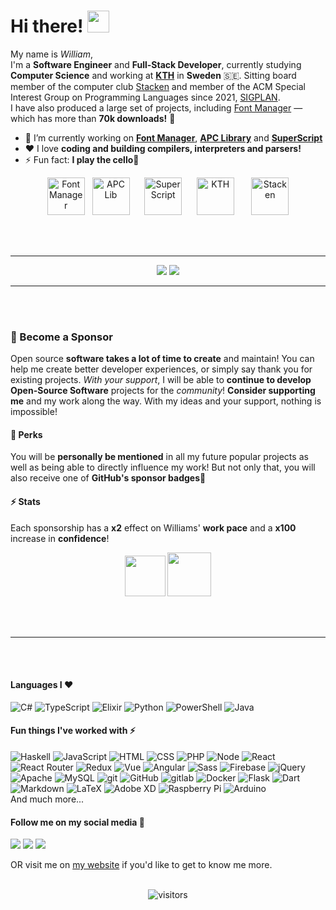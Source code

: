 <h1>
  Hi there!
  <img src="https://media.tenor.com/images/3b388fe03da271d2674faf85eb7c3fcd/tenor.gif" height="35"/>
</h1>

My name is *William*,\
I'm a **Software Engineer** and **Full-Stack Developer**, currently studying **Computer Science** and working at **[KTH](https://www.kth.se/)** in **Sweden** :sweden:. Sitting board member of the computer club [Stacken](http://stacken.kth.se/) and member of the ACM Special Interest Group on Programming Languages since 2021, [SIGPLAN](https://www.sigplan.org/).\
I have also produced a large set of projects, including [Font Manager](https://github.com/WilliamRagstad/Font-Manager) — which has more than **70k downloads!** 🎉


<!--
- 🔭 I’m currently working on ...
- 🌱 I’m currently learning ...
- 👯 I’m looking to collaborate on ...
- 🤔 I’m looking for help with ...
- 📫 How to reach me: ...
-->

- 🔭 I’m currently working on **[Font Manager](https://github.com/WilliamRagstad/Font-Manager)**, **[APC Library](https://github.com/APCLib)** and **[SuperScript](https://github.com/SuperScript-js)**
- ❤ I love **coding and building compilers, interpreters and parsers!**
- ⚡ Fun fact: **I play the cello🎻**


<p align="center">
  <img alt="Font Manager" src="https://github.com/WilliamRagstad/Font-Manager/raw/master/CSGO%20Font%20Manager/Resources/fontmanager.png?raw=true" height="60px">
  &nbsp;
  <img alt="APC Lib" src="https://apc.wiki/images/logo.png" height="60px">
  &nbsp;&nbsp;&nbsp;&nbsp;
  <img alt="SuperScript" src="https://avatars0.githubusercontent.com/u/75228310?s=400&u=d19f6ba16a3fdba39095d12588359459930817a3&v=4" height="60px">
  &nbsp;&nbsp;&nbsp;&nbsp;
  <img alt="KTH" src="https://www.kth.se/polopoly_fs/1.77257.1600770350!/KTH_Logotyp_RGB_2013-2.svg" height="60px">
  &nbsp;&nbsp;&nbsp;&nbsp;&nbsp;
  <img alt="Stacken" src="https://www.stacken.kth.se/images/stacken.png" height="60px">
</p>


<br/><br/>

---

<div align="center">
  <img src="https://github-readme-stats.vercel.app/api?username=WilliamRagstad&show_icons=true&hide_border=true&&count_private=true&include_all_commits=true&custom_title=GitHub Statistics" />
  <img src="https://github-readme-stats.vercel.app/api/top-langs/?username=WilliamRagstad&langs_count=10&hide_border=true&layout=compact"/>
</div>

---


<br/><br/>


### 💖 Become a Sponsor
Open source **software takes a lot of time to create** and maintain! You can help me create better developer experiences, or simply say thank you for existing projects.
*With your support*, I will be able to **continue to develop Open-Source Software** projects for the *community*!
**Consider supporting me** and my work along the way. With my ideas and your support, nothing is impossible!

#### 🍰 Perks
You will be **personally be mentioned** in all my future popular projects as well as being able to directly influence my work! But not only that, you will also receive one of **GitHub's sponsor badges**🎉

#### ⚡ Stats
Each sponsorship has a **x2** effect on Williams' **work pace** and a **x100** increase in **confidence**!

<div align="center">
 <a href="https://github.com/sponsors/WilliamRagstad"><img src="https://devblackops.io/images/github_sponsor_button.png" height="65"/></a>
 <a href="https://www.buymeacoffee.com/williamragstad"><img src="https://www.buymeacoffee.com/assets/img/guidelines/download-assets-1.svg" height="70"/></a>
</div>

<br/><br/>


---

<br/><br/>


#### Languages I ❤

<p>
  <img alt="C#" src="https://img.shields.io/badge/C%23%20-%23239120.svg?&style=flat&logo=c-sharp&logoColor=white"/>
  <img alt="TypeScript" src="https://img.shields.io/badge/TypeScript-007ACC?style=flat&logo=typeScript&logoColor=white" />
  <img alt="Elixir" src="https://img.shields.io/badge/Elixir-%238f4e8b.svg?&style=flat&logo=elixir&logoColor=white"/>
  <img alt="Python" src="https://img.shields.io/badge/Python-3776AB?style=flat&logo=python&logoColor=white" />
  <img alt="PowerShell" src="https://img.shields.io/badge/PowerShell-%23207bcd.svg?&style=flat&logo=powershell&logoColor=white"/>
  <img alt="Java" src="https://img.shields.io/badge/Java-%23ED8B00.svg?&style=flat&logo=java&logoColor=white"/>
</p>

#### Fun things I've worked with ⚡

<p>
  <img alt="Haskell" src="https://img.shields.io/badge/Haskell-%238f4e8b.svg?&style=flat&logo=haskell&logoColor=white"/>
  <img alt="JavaScript" src="https://img.shields.io/badge/JavaScript-505050?style=flat&logo=JavaScript&logoColor=F7DF1E" />
  <img alt="HTML" src="https://img.shields.io/badge/HTML-E34F26?style=flat&logo=Html5&logoColor=white" />
  <img alt="CSS" src="https://img.shields.io/badge/CSS-1572B6?style=flat&logo=css3&logoColor=white" />
  <img alt="PHP" src="https://img.shields.io/badge/PHP-%23777BB4.svg?&style=flat&logo=php&logoColor=white"/>
  <img alt="Node" src="https://img.shields.io/badge/Node-339933?style=flat&logo=node.js&logoColor=white" />
  <img alt="React" src="https://img.shields.io/badge/React-61DAFB?style=flat&logo=react&logoColor=white" />
  <img alt="React Router" src="https://img.shields.io/badge/React Router-CA4245?style=flat&logo=react-router&logoColor=white" />
  <img alt="Redux" src="https://img.shields.io/badge/Redux-764ABC?style=flat&logo=redux&logoColor=white" />
  <img alt="Vue" src="https://img.shields.io/badge/Vue-4FC08D?style=flat&logo=vue.js&logoColor=white" />
  <img alt="Angular" src="https://img.shields.io/badge/Angular-DD0031?style=flat&logo=angular&logoColor=white" />
  <img alt="Sass" src="https://img.shields.io/badge/Sass-CC6699?style=flat&logo=sass&logoColor=white" />
  <img alt="Firebase" src="https://img.shields.io/badge/Firebase%20-%23039BE5.svg?&style=flat&logo=firebase"/>
  <img alt="jQuery" src="https://img.shields.io/badge/JQuery-0769AD?style=flat&logo=jQuery&logoColor=white" />
  <img alt="Apache" src="https://img.shields.io/badge/Apache%20-%23D42029.svg?&style=flat&logo=apache&logoColor=white"/>
  <img alt="MySQL" src="https://img.shields.io/badge/MySQL-%2300f.svg?&style=flat&logo=mysql&logoColor=white"/>
  <img alt="git" src="https://img.shields.io/badge/Git-F05032?style=flat&logo=git&logoColor=white" />
  <img alt="GitHub" src="https://img.shields.io/badge/GitHub%20-%23121011.svg?&style=flat&logo=github&logoColor=white"/>
  <img alt="gitlab" src="https://img.shields.io/badge/GitLab-505050?style=flat&logo=gitlab&logoColor=white" />
  <img alt="Docker" src="https://img.shields.io/badge/Docker%20-%230db7ed.svg?&style=flat&logo=docker&logoColor=white"/>
  <img alt="Flask" src="https://img.shields.io/badge/Flask%20-%23000.svg?&style=flat&logo=flask&logoColor=white"/>
  <img alt="Dart" src="https://img.shields.io/badge/Dart-0175C2?style=flat&logo=dart&logoColor=white" />
  <img alt="Markdown" src="https://img.shields.io/badge/Markdown-%23000000.svg?&style=flat&logo=markdown&logoColor=white"/>
  <img alt="LaTeX" src="https://img.shields.io/badge/LaTeX%20-%23008080.svg?&style=flat&logo=latex&logoColor=white"/>
  <img alt="Adobe XD" src="https://img.shields.io/badge/Adobe%20XD%20-%23FF26BE.svg?&style=flat&logo=adobe%20xd&logoColor=white"/>
  <img alt="Raspberry Pi" src="https://img.shields.io/badge/Raspberry%20Pi-C51A4A?style=flat&logo=Raspberry-Pi"/>
  <img alt="Arduino" src="https://img.shields.io/badge/Arduino-00979D?style=flat&logo=Arduino&logoColor=white"/>
  <br/>
  And much more...
</p>

#### Follow me on my social media 🤖

<p>
  <a href="https://twitter.com/WilliamRagstad" target="_blank"><img src="https://img.shields.io/badge/@WilliamRagstad%20-%231DA1F2.svg?&style=flat&logo=Twitter&logoColor=white"/></a>
  <a href="https://www.youtube.com/channel/UCwDq4p9qmoJGuXwncUryl1A" target="_blank"><img src="https://img.shields.io/badge/William Rågstad%20-%23FF0000.svg?&style=flat&logo=YouTube&logoColor=white"/></a>
  <a href="https://stackoverflow.com/users/5698805/william-r" target="_blank"><img src="https://img.shields.io/badge/-Stack%20overflow-FE7A16?style=flat&logo=stack-overflow&logoColor=white"/></a>
  
</p>

OR visit me on [my website](http://williamragstad.com/) if you'd like to get to know me more.

<br/>

<div align="center">
<img alt="visitors" src= "https://visitor-badge.glitch.me/badge?page_id=WilliamRagstad.WilliamRagstad"/>
</div>
